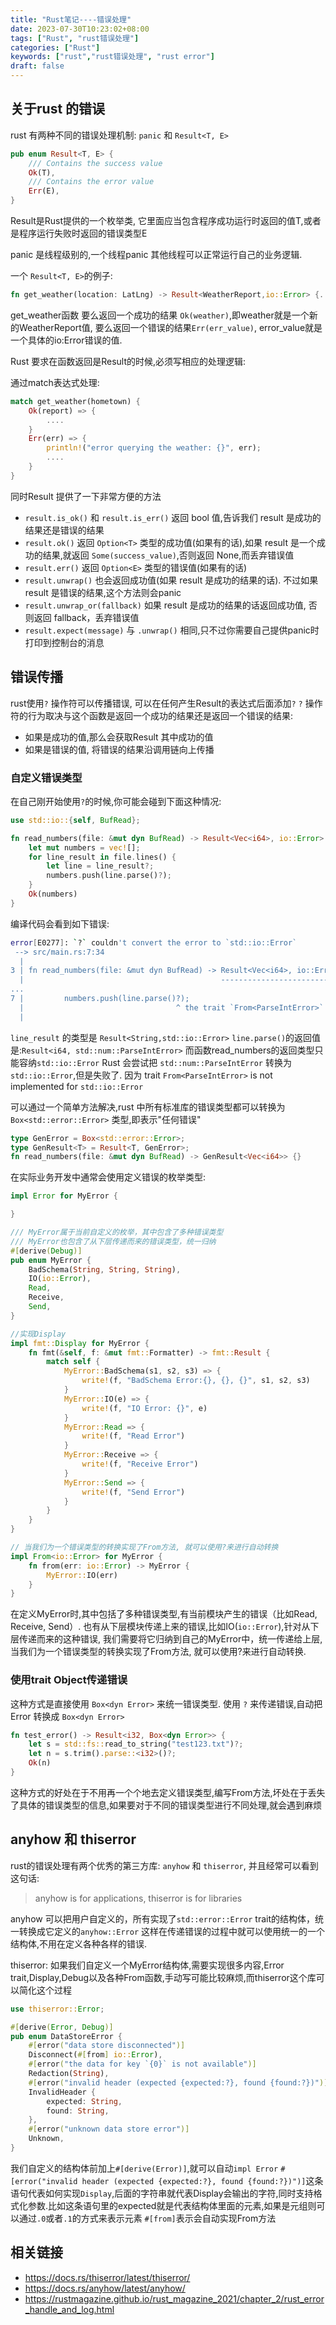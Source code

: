 ```yaml
---
title: "Rust笔记----错误处理"
date: 2023-07-30T10:23:02+08:00
tags: ["Rust", "rust错误处理"]
categories: ["Rust"]
keywords: ["rust","rust错误处理", "rust error"]
draft: false
---
```



## 关于rust 的错误

rust 有两种不同的错误处理机制: `panic` 和 `Result<T, E>`

```rust
pub enum Result<T, E> {
    /// Contains the success value
    Ok(T),
    /// Contains the error value
    Err(E),
}
```

Result是Rust提供的一个枚举类, 它里面应当包含程序成功运行时返回的值T,或者是程序运行失败时返回的错误类型E

panic 是线程级别的,一个线程panic 其他线程可以正常运行自己的业务逻辑.

一个 `Result<T, E>`的例子:

```rust
fn get_weather(location: LatLng) -> Result<WeatherReport,io::Error> {...}
```

get_weather函数 要么返回一个成功的结果 `Ok(weather)`,即weather就是一个新的WeatherReport值, 要么返回一个错误的结果`Err(err_value)`, error_value就是一个具体的io:Error错误的值.

Rust 要求在函数返回是Result的时候,必须写相应的处理逻辑:

通过match表达式处理:

```rust
match get_weather(hometown) {
    Ok(report) => {
        ....
    }
    Err(err) => {
        println!("error querying the weather: {}", err);
        ....
    }
}
```

同时Result 提供了一下非常方便的方法

- `result.is_ok()` 和 `result.is_err()` 返回 bool 值,告诉我们 result 是成功的结果还是错误的结果
- `result.ok()` 返回 `Option<T>` 类型的成功值(如果有的话),如果 result 是一个成功的结果,就返回 `Some(success_value)`,否则返回 None,而丢弃错误值
- `result.err()` 返回 `Option<E>` 类型的错误值(如果有的话)
- `result.unwrap()` 也会返回成功值(如果 result 是成功的结果的话). 不过如果 result 是错误的结果,这个方法则会panic
- `result.unwrap_or(fallback)` 如果 result 是成功的结果的话返回成功值, 否则返回 fallback，丢弃错误值
- `result.expect(message)` 与 `.unwrap()` 相同,只不过你需要自己提供panic时打印到控制台的消息

## 错误传播

rust使用`?` 操作符可以传播错误, 可以在任何产生Result的表达式后面添加`?`
`?` 操作符的行为取决与这个函数是返回一个成功的结果还是返回一个错误的结果:

- 如果是成功的值,那么会获取Result 其中成功的值
- 如果是错误的值, 将错误的结果沿调用链向上传播

### 自定义错误类型

在自己刚开始使用`?`的时候,你可能会碰到下面这种情况:

```rust
use std::io::{self, BufRead};

fn read_numbers(file: &mut dyn BufRead) -> Result<Vec<i64>, io::Error> {
    let mut numbers = vec![];
    for line_result in file.lines() {
        let line = line_result?;
        numbers.push(line.parse()?);
    }
    Ok(numbers)
}
```

编译代码会看到如下错误:

```bash
error[E0277]: `?` couldn't convert the error to `std::io::Error`
 --> src/main.rs:7:34
  |
3 | fn read_numbers(file: &mut dyn BufRead) -> Result<Vec<i64>, io::Error> {
  |                                            --------------------------- expected `std::io::Error` because of this
...
7 |         numbers.push(line.parse()?);
  |                                  ^ the trait `From<ParseIntError>` is not implemented for `std::io::Error`
  |
```

`line_result` 的类型是 `Result<String,std::io::Error>`
`line.parse()`的返回值是:`Result<i64, std::num::ParseIntError>`
而函数read_numbers的返回类型只能容纳`std::io::Error`
Rust 会尝试把 `std::num::ParseIntError` 转换为`std::io::Error`,但是失败了. 因为 trait `From<ParseIntError>` is not implemented for `std::io::Error`

可以通过一个简单方法解决,rust 中所有标准库的错误类型都可以转换为 `Box<std::error::Error>` 类型,即表示"任何错误"

```rust
type GenError = Box<std::error::Error>;
type GenResult<T> = Result<T, GenError>;
fn read_numbers(file: &mut dyn BufRead) -> GenResult<Vec<i64>> {}
```

在实际业务开发中通常会使用定义错误的枚举类型:

```rust
impl Error for MyError {

}

/// MyError属于当前自定义的枚举，其中包含了多种错误类型
/// MyError也包含了从下层传递而来的错误类型，统一归纳
#[derive(Debug)]
pub enum MyError {
    BadSchema(String, String, String),
    IO(io::Error),
    Read,
    Receive,
    Send,
}

//实现Display
impl fmt::Display for MyError {
    fn fmt(&self, f: &mut fmt::Formatter) -> fmt::Result {
        match self {
            MyError::BadSchema(s1, s2, s3) => {
                write!(f, "BadSchema Error:{}, {}, {}", s1, s2, s3)
            }
            MyError::IO(e) => {
                write!(f, "IO Error: {}", e)
            }
            MyError::Read => {
                write!(f, "Read Error")
            }
            MyError::Receive => {
                write!(f, "Receive Error")
            }
            MyError::Send => {
                write!(f, "Send Error")
            }
        }
    }
}

// 当我们为一个错误类型的转换实现了From方法, 就可以使用?来进行自动转换
impl From<io::Error> for MyError {
    fn from(err: io::Error) -> MyError {
        MyError::IO(err)
    }
}
```

在定义MyError时,其中包括了多种错误类型,有当前模块产生的错误（比如Read, Receive, Send）. 也有从下层模块传递上来的错误,比如IO(`io::Error`),针对从下层传递而来的这种错误, 我们需要将它归纳到自己的MyError中，统一传递给上层,当我们为一个错误类型的转换实现了From方法, 就可以使用?来进行自动转换.

### 使用trait Object传递错误

这种方式是直接使用 `Box<dyn Error>` 来统一错误类型. 使用 `?` 来传递错误,自动把Error 转换成 `Box<dyn Error>`

```rust
fn test_error() -> Result<i32, Box<dyn Error>> {
    let s = std::fs::read_to_string("test123.txt")?;
    let n = s.trim().parse::<i32>()?;
    Ok(n)
}
```

这种方式的好处在于不用再一个个地去定义错误类型,编写From方法,坏处在于丢失了具体的错误类型的信息,如果要对于不同的错误类型进行不同处理,就会遇到麻烦

## anyhow 和 thiserror

rust的错误处理有两个优秀的第三方库: `anyhow` 和 `thiserror`, 并且经常可以看到这句话:

> anyhow is for applications, thiserror is for libraries

anyhow 可以把用户自定义的，所有实现了`std::error::Error` trait的结构体，统一转换成它定义的`anyhow::Error`
这样在传递错误的过程中就可以使用统一的一个结构体,不用在定义各种各样的错误.

thiserror: 如果我们自定义一个MyError结构体,需要实现很多内容,Error trait,Display,Debug以及各种From函数,手动写可能比较麻烦,而thiserror这个库可以简化这个过程

```rust
use thiserror::Error;

#[derive(Error, Debug)]
pub enum DataStoreError {
    #[error("data store disconnected")]
    Disconnect(#[from] io::Error),
    #[error("the data for key `{0}` is not available")]
    Redaction(String),
    #[error("invalid header (expected {expected:?}, found {found:?})")]
    InvalidHeader {
        expected: String,
        found: String,
    },
    #[error("unknown data store error")]
    Unknown,
}
```

我们自定义的结构体前加上`#[derive(Error)]`,就可以自动`impl Error`
`#[error("invalid header (expected {expected:?}, found {found:?})")]`这条语句代表如何实现`Display`,后面的字符串就代表Display会输出的字符,同时支持格式化参数.比如这条语句里的expected就是代表结构体里面的元素,如果是元组则可以通过`.0`或者`.1`的方式来表示元素
`#[from]`表示会自动实现From方法


## 相关链接

- <https://docs.rs/thiserror/latest/thiserror/>
- <https://docs.rs/anyhow/latest/anyhow/>
- <https://rustmagazine.github.io/rust_magazine_2021/chapter_2/rust_error_handle_and_log.html>